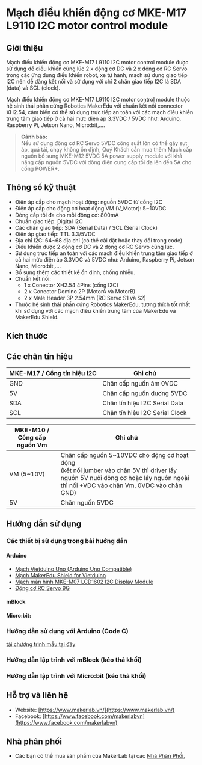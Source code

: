 # Mạch điều khiển động cơ MKE-M17 L9110 I2C motor control module

<!-- ![](/image/MKE_M10_1.jpg) -->

## Giới thiệu

Mạch điều khiển động cơ MKE-M17 L9110 I2C motor control module được sử dụng để điều khiển cùng lúc 2 x động cơ DC và 2 x động cơ RC Servo trong các ứng dụng điều khiển robot, xe tự hành, mạch sử dụng giao tiếp I2C nên dễ dàng kết nối và sử dụng với chỉ 2 chân giao tiếp I2C là SDA (data) và SCL (clock).

Mạch điều khiển động cơ MKE-M17 L9110 I2C motor control module thuộc hệ sinh thái phần cứng Robotics MakerEdu với chuẩn kết nối connector XH2.54, cảm biến có thể sử dụng trực tiếp an toàn với các mạch điều khiển trung tâm giao tiếp ở cả hai mức điện áp 3.3VDC / 5VDC như: Arduino, Raspberry Pi, Jetson Nano, Micro:bit,....

> **Cảnh báo:**  
Nếu sử dụng động cơ RC Servo 5VDC công suất lớn có thể gây sụt áp, quá tải, chạy không ổn định, Quý Khách cần mua thêm Mạch cấp nguồn bổ sung MKE-M12 5VDC 5A power supply module với khả năng cấp nguồn 5VDC với dòng điện cung cấp tối đa lên đến 5A cho cổng POWER+.

## Thông số kỹ thuật

- Điện áp cấp cho mạch hoạt động: nguồn 5VDC từ cổng I2C
- Điện áp cấp cho động cơ hoạt động VM (V_Motor): 5~10VDC
- Dòng cấp tối đa cho mỗi động cơ: 800mA
- Chuẩn giao tiếp: Digital I2C
- Các chân giao tiếp: SDA (Serial Data) / SCL (Serial Clock)
- Điện áp giao tiếp: TTL 3.3/5VDC
- Địa chỉ I2C: 64~68 địa chỉ (có thể cài đặt hoặc thay đổi trong code)
- Điều khiển được 2 động cơ DC và 2 động cơ RC Servo cùng lúc.
- Sử dụng trực tiếp an toàn với các mạch điều khiển trung tâm giao tiếp ở cả hai mức điện áp 3.3VDC và 5VDC như: Arduino, Raspberry Pi, Jetson Nano, Micro:bit,....
- Bổ sung thêm các thiết kế ổn định, chống nhiễu.
- Chuẩn kết nối:
  - 1 x Conector XH2.54 4Pins (cổng I2C)
  - 2 x Conector Domino 2P (MotorA và MotorB)
  - 2 x Male Header 3P 2.54mm (RC Servo S1 và S2)
- Thuộc hệ sinh thái phần cứng Robotics MakerEdu, tương thích tốt nhất khi sử dụng với các mạch điều khiển trung tâm của MakerEdu và MakerEdu Shield.

## Kích thước

<!-- ![](/image/MKE_M10_2.jpg) -->

## Các chân tín hiệu

<!-- ![](/image/MKE_M10_3.jpg) -->
<table><thead>
  <tr>
    <th>MKE-M17 / Cổng tín hiệu I2C</th>
    <th>Ghi chú</th>
  </tr></thead>
<tbody>
  <tr>
    <td>GND</td>
    <td>Chân cấp nguồn âm 0VDC</td>
  </tr>
  <tr>
    <td>5V</td>
    <td>Chân cấp nguồn dương 5VDC</td>
  </tr>
  <tr>
    <td>SDA</td>
    <td>Chân tín hiệu I2C Serial Data</td>
  </tr>
  <tr>
    <td>SCL</td>
    <td>Chân tín hiệu I2C Serial Clock</td>
  </tr>
</tbody>
</table>

<table><thead>
  <tr>
    <th>MKE-M10 / Cổng cấp nguồn Vm</th>
    <th>Ghi chú</th>
  </tr></thead>
<tbody>
  <tr>
    <td>VM (5~10V)</td>
    <td>Chân cấp nguồn 5~10VDC cho động cơ hoạt động<br>(kết nối jumber vào chân 5V thì driver lấy nguồn 5V nuôi động cơ hoặc lấy nguồn ngoài thì nối +VDC vào chân Vm, 0VDC vào chân GND)</td>
  </tr>
  <tr>
    <td>5V</td>
    <td>Chân nguồn 5VDC</td>
  </tr>
</tbody>
</table>

## Hướng dẫn sử dụng

### Các thiết bị sử dụng trong bài hướng dẫn

#### Arduino

- [Mạch Vietduino Uno (Arduino Uno Compatible)](https://www.makerlab.vn/vuno)
- [Mạch MakerEdu Shield for Vietduino](https://www.makerlab.vn/vietduinosd)
- [Mạch màn hình MKE-M07 LCD1602 I2C Display Module](https://www.makerlab.vn/mkem07)
- [Động cơ RC Servo 9G](https://hshop.vn/dong-co-rc-servo-9g)

#### mBlock

<!-- - [Mạch MakerEdu Creator (Arduino Uno Compatible)](https://www.makerlab.vn/creator)
- [Mạch màn hình MKE-M07 LCD1602 I2C Display Module](https://www.makerlab.vn/mkem07)
- [Động cơ RC Servo 9G](https://hshop.vn/dong-co-rc-servo-9g) -->

#### Micro:bit:

<!-- - [Mạch Micro:bit V2](https://hshop.vn/products/kit-hoc-lap-trinh-stem-cho-tre-em-micro-bit-v2) hoặc các phiên bản tương thích.
- [Mạch MakerEdu Shield for Micro:bit](https://www.makerlab.vn/microbitsd)
- [Mạch màn hình MKE-M07 LCD1602 I2C Display Module](https://www.makerlab.vn/mkem07)
- [Động cơ RC Servo 9G](https://hshop.vn/dong-co-rc-servo-9g) -->

### Hướng dẫn sử dụng với Arduino (Code C)

[tải chương trình mẫu tại đây](/arduino)

### Hướng dẫn lập trình với mBlock (kéo thả khối)

<!-- [Hướng dẫn cài đặt phần mềm, nạp chương trình, cài đặt Extension mBlock cơ bản.](https://github.com/makerlabvn/mBlock-MakerEdu-Creator)

- Tải và cài đặt phần mềm mBlock 5 ([Windows](https://www.mediafire.com/file/ma55iajd7glwmbo/%255BMakerLab.vn%255D_mBlock_V5.4.3_for_Windows.zip/file) / [Mac Intel](https://www.mediafire.com/file/pjfngy6d7ktb55f/%255BMakerLab.vn%255D_mBlock_V5.4.3_for_Mac_Intel.zip/file) / [Mac M1M2](https://www.mediafire.com/file/mfdkgpgnpa7uv2s/%255BMakerLab.vn%255D_mBlock_V5.4.3_for_Mac_M1M2.zip/file))
- Thêm Device "MakerEdu Creator" by MakerEduVN
- Thêm Extension "Upload Mode Broadcast" by mBlock Official
- Thêm Extension "MakerEdu Hardware" by MakerEduVN
- Mở [chương trình mẫu tại đây](/mBlock5), kết nối MakerEdu Creator với máy tính và nạp chương trình.
- kết nối module MKE-M10 vào cổng [I2C] và màn hình LCD vào cổng [I2C] trên MakerEdu Creator, kết nối động cơ RC Servo vào module MKE-M10, cấp nguồn qua cổng USB của MakerEdu Creator để thấy chương trình hoạt động. -->

### Hướng dẫn lập trình với Micro:bit (kéo thả khối)

<!-- [Hướng dẫn nạp chương trình, cài đặt Extension Micro:bit cơ bản.](https://github.com/makerlabvn/MakeCode-microbit)

- Khởi động phần mềm MakeCode tại: [https://makecode.microbit.org/](https://makecode.microbit.org/)
- Chọn My Projects / Import / Import URL theo đường link của chương trình mẫu: [https://github.com/devmakerlabvn/makecode-mke-s01-ultrasonic-distance-sensor](https://github.com/devmakerlabvn/makecode-mke-s01-ultrasonic-distance-sensor)
- Kết nối Micro:bit với máy tính và nạp chương trình.
- Kết nối mạch Micro:bit với MakerEdu Shield, và màn hình LCD vào cổng [I2C] trên MakerEdu Shield, **cấp nguồn qua cổng USB của MakerEdu Shield** để thấy chương trình hoạt động. -->

## Hỗ trợ và liên hệ

- Website: [https://www.makerlab.vn/](https://www.makerlab.vn/)
- Facebook: [https://www.facebook.com/makerlabvn](https://www.facebook.com/makerlabvn)

## Nhà phân phối

- Các bạn có thể mua sản phẩm của MakerLab tại các [Nhà Phân Phối.](https://www.makerlab.vn/distributor/)
